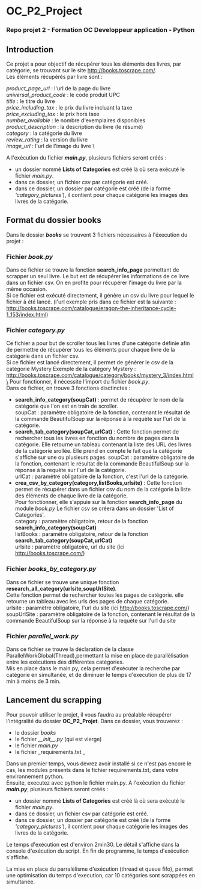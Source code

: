 # OC_P2_Project
### Repo projet 2 - Formation OC Developpeur application - Python
## Introduction

Ce projet a pour objectif de récupérer tous les éléments des livres, par catégorie, se 
trouvant sur le site http://books.toscrape.com/. \
Les éléments récupérés par livre sont :

_product_page_url_ : l'url de la page du livre\
_universal_product_code_ : le code produit UPC\
_title_ : le titre du livre\
_price_including_tax_ : le prix du livre incluant la taxe \
_price_excluding_tax_ : le prix hors taxe \
_number_available_ : le nombre d'exemplaires disponibles \
_product_description_ : la description du livre (le résumé) \
_category_ : la catégorie du livre \
_review_rating_ : la version du livre \
_image_url_ : l'url de l'image du livre \

A l'exécution du fichier _**main.py**_, plusieurs fichiers seront créés :
- un dossier nommé **Lists of Categories** est créé là où sera exécuté le fichier _main.py_.
- dans ce dossier, un fichier csv par catégorie est créé.
- dans ce dossier, un dossier par catégorie est créé (de la forme _'category_pictures'_),
  il contient pour chaque catégorie les images des livres de la catégorie.

## Format du dossier books

Dans le dossier **_books_** se trouvent 3 fichiers nécessaires à l'éxecution du projet : 

### Fichier _book.py_
Dans ce fichier se trouve la fonction **search_info_page** permettant de scrapper un seul livre.
Le but est de récupérer les informations de ce livre dans un fichier csv.
On en profite pour récupérer l'image du livre par la même occasion.\
Si ce fichier est exécuté directement, il génère un csv du livre pour lequel le fichier 
à été lancé. (l'url exemple pris dans ce fichier est la suivante : 
http://books.toscrape.com/catalogue/eragon-the-inheritance-cycle-1_153/index.html)
### Fichier _category.py_
Ce fichier a pour but de scroller tous les livres d'une catégorie définie
afin de permettre de récupérer tous les éléments pour chaque livre de la
catégorie dans un fichier csv. \
Si ce fichier est lancé directement, il permet de générer le csv de la catégorie Mystery
Exemple de la catégory Mystery : 
http://books.toscrape.com/catalogue/category/books/mystery_3/index.html\
Pour fonctionner, il nécessite l'import du fichier _book.py_. \
Dans ce fichier, on trouve 3 fonctions disctinctes : 
- **search_info_category(soupCat)** : permet de récupérer le nom de la catégorie que
    l'on est en train de scroller. \
  soupCat : paramètre obligatoire de la fonction, contenant le résultat de la commande BeautifulSoup sur la réponse à la
  requète sur l'url de la catégorie.
- **search_tab_category(soupCat,urlCat)** : Cette fonction permet de rechercher tous les livres en fonction du nombre de
  pages dans la catégorie. 
  Elle retourne un tableau contenant la liste des URL des livres de la catégorie srollée. 
  Elle prend en compte le fait que la catégorie s'affiche sur une ou plusieurs pages.
  soupCat : paramètre obligatoire de la fonction, contenant le résultat de la commande BeautifulSoup sur la réponse à la 
  requète sur l'url de la catégorie.\
  urlCat : paramètre obligatoire de la fonction, c'est l'url de la catégorie.
- **crea_csv_by_category(category,listBooks,urlsite)** : Cette fonction permet de récupérer dans un fichier csv du nom 
  de la catégorie la liste des éléments de chaque livre de la catégorie.\
    Pour fonctionner, elle s'appuie sur la fonction **search_info_page** du module _book.py_
    Le fichier csv se créera dans un dossier 'List of Categories'. \
  category : paramètre obligatoire, retour de la fonction **search_info_category(soupCat)** \
  listBooks : paramètre obligatoire, retour de la fonction **search_tab_category(soupCat,urlCat)** \
  urlsite : paramètre obligatoire, url du site (ici http://books.toscrape.com/)
### Fichier _books_by_category.py_

Dans ce fichier se trouve une unique fonction **research_all_category(urlsite,soupUrlSite)**.\
Cette fonction permet de rechercher toutes les pages de catégorie. elle retourne un tableau avec les urls des pages de 
chaque catégorie.\
urlsite : paramètre obligatoire, l'url du site (ici http://books.toscrape.com/) \
soupUrlSite : paramètre obligatoire de la fonction, contenant le résultat de la commande BeautifulSoup sur la réponse à la
  requète sur l'url du site

### Fichier _parallel_work.py_
Dans ce fichier se trouve la déclaration de la classe ParallelWorkGlobal(Thread),permettant la mise en place de 
parallèlisation entre les exécutions des différentes catégories. \
Mis en place dans le main.py, cela permet d'exécuter la recherche par catégorie en simultanée, et de diminuer le temps 
d'execution de plus de 17 min à moins de 3 min.
## Lancement du scrapping

Pour pouvoir utiliser le projet, il vous faudra au préalable récupérer l'intégralité du dossier 
**OC_P2_Projet**. Dans ce dossier, vous trouverez : 
- le dossier _books_
- le fichier _\_\_init\_\_.py_ (qui est vierge)
- le fichier _main.py_
- le fichier _requirements.txt _

Dans un premier temps, vous devrez avoir installé si ce n'est pas encore le cas, les modules présents dans le fichier
requirements.txt, dans votre environnement python. \
Ensuite, executez avec python le fichier main.py. A l'exécution du fichier _**main.py**_, plusieurs fichiers seront créés :
- un dossier nommé **Lists of Categories** est créé là où sera exécuté le fichier _main.py_.
- dans ce dossier, un fichier csv par catégorie est créé.
- dans ce dossier, un dossier par catégorie est créé (de la forme _'category_pictures'_),
  il contient pour chaque catégorie les images des livres de la catégorie.
  
Le temps d'exécution est d'environ 2min30. Le détail s'affiche dans la console d'exécution du script. En fin de 
programme, le temps d'exécution s'affiche.

La mise en place du parralèlisme d'exécution (thread et queue fifo), permet une optimisation du temps d'execution, 
car 10 catégories sont scrappées en simultanée.
